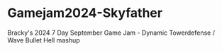 # Gamejam2024-Skyfather
 Bracky's 2024 7 Day September Game Jam - Dynamic Towerdefense / Wave Bullet Hell mashup
